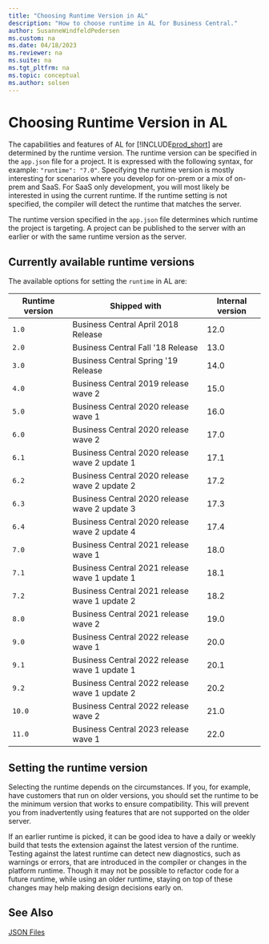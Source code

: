 ```yaml
---
title: "Choosing Runtime Version in AL"
description: "How to choose runtime in AL for Business Central."
author: SusanneWindfeldPedersen
ms.custom: na
ms.date: 04/18/2023
ms.reviewer: na
ms.suite: na
ms.tgt_pltfrm: na
ms.topic: conceptual
ms.author: solsen
---
```


# Choosing Runtime Version in AL

The capabilities and features of AL for [!INCLUDE[prod_short](../includes/prod_short.md)] are determined by the runtime version. The runtime version can be specified in the `app.json` file for a project. It is expressed with the following syntax, for example: `"runtime": "7.0"`. Specifying the runtime version is mostly interesting for scenarios where you develop for on-prem or a mix of on-prem and SaaS. For SaaS only development, you will most likely be interested in using the current runtime. If the runtime setting is not specified, the compiler will detect the runtime that matches the server.

The runtime version specified in the `app.json` file determines which runtime the project is targeting. A project can be published to the server with an earlier or with the same runtime version as the server. 

## Currently available runtime versions

The available options for setting the `runtime` in AL are:

|Runtime version|Shipped with                       |Internal version|
|---------------|-----------------------------------|----------------|  
|`1.0`          |Business Central April 2018 Release|12.0|
|`2.0`          |Business Central Fall '18 Release  |13.0|
|`3.0`          |Business Central Spring '19 Release|14.0|
|`4.0`          |Business Central 2019 release wave 2|15.0|
|`5.0`          |Business Central 2020 release wave 1|16.0|
|`6.0`          |Business Central 2020 release wave 2|17.0|
|`6.1`          |Business Central 2020 release wave 2 update 1|17.1|
|`6.2`          |Business Central 2020 release wave 2 update 2|17.2|
|`6.3`          |Business Central 2020 release wave 2 update 3|17.3|
|`6.4`          |Business Central 2020 release wave 2 update 4|17.4|
|`7.0`          |Business Central 2021 release wave 1|18.0|
|`7.1`          |Business Central 2021 release wave 1 update 1|18.1|
|`7.2`          |Business Central 2021 release wave 1 update 2|18.2|
|`8.0`          |Business Central 2021 release wave 2|19.0|
|`9.0`          |Business Central 2022 release wave 1|20.0|
|`9.1`          |Business Central 2022 release wave 1 update 1|20.1|
|`9.2`          |Business Central 2022 release wave 1 update 2|20.2|
|`10.0`         |Business Central 2022 release wave 2|21.0|
|`11.0`         |Business Central 2023 release wave 1|22.0|

## Setting the runtime version

Selecting the runtime depends on the circumstances. If you, for example, have customers that run on older versions, you should set the runtime to be the minimum version that works to ensure compatibility. This will prevent you from inadvertently using features that are not supported on the older server.

If an earlier runtime is picked, it can be good idea to have a daily or weekly build that tests the extension against the latest version of the runtime. Testing against the latest runtime can detect new diagnostics, such as warnings or errors, that are introduced in the compiler or changes in the platform runtime. Though it may not be possible to refactor code for a future runtime, while using an older runtime, staying on top of these changes may help making design decisions early on.

## See Also

[JSON Files](devenv-json-files.md)  
